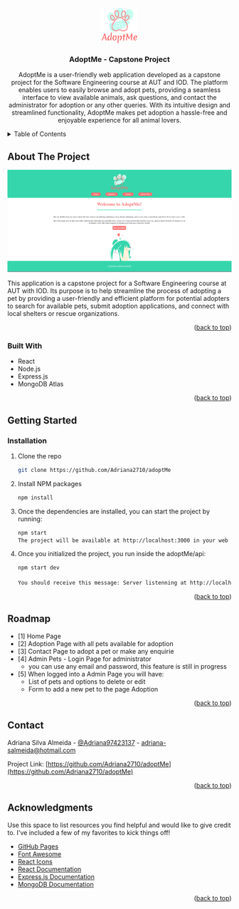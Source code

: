 <a name="readme-top"></a>
<!-- PROJECT LOGO -->
<br />
<div align="center">
  <img src="./public/images/logos/logo.svg" alt="Logo" width="80" height="80">
  
  <h3 align="center">AdoptMe - Capstone Project</h3>

  <p align="center">
    AdoptMe is a user-friendly web application developed as a capstone project for the Software Engineering course at AUT and IOD. The platform enables users to easily browse and adopt pets, providing a seamless interface to view available animals, ask questions, and contact the administrator for adoption or any other queries. With its intuitive design and streamlined functionality, AdoptMe makes pet adoption a hassle-free and enjoyable experience for all animal lovers.
  </p>
</div>



<!-- TABLE OF CONTENTS -->
<details>
  <summary>Table of Contents</summary>
  <ol>
    <li>
      <a href="#about-the-project">About The Project</a>
      <ul>
        <li><a href="#built-with">Built With</a></li>
      </ul>
    </li>
    <li>
      <a href="#getting-started">Getting Started</a>
      <ul>
        <li><a href="#installation">Installation</a></li>
      </ul>
    </li>
    <li><a href="#roadmap">Roadmap</a></li>
    <li><a href="#contact">Contact</a></li>
    <li><a href="#acknowledgments">Acknowledgments</a></li>
  </ol>
</details>

<!-- ABOUT THE PROJECT -->
## About The Project

![AdoptMe](./public/images/screenshot/adoptme.png)

This application is a capstone project for a Software Engineering course at AUT with IOD. Its purpose is to help streamline the process of adopting a pet by providing a user-friendly and efficient platform for potential adopters to search for available pets, submit adoption applications, and connect with local shelters or rescue organizations.

<p align="right">(<a href="#readme-top">back to top</a>)</p>

### Built With

* React
* Node.js
* Express.js
* MongoDB Atlas

<p align="right">(<a href="#readme-top">back to top</a>)</p>

<!-- GETTING STARTED -->
## Getting Started
### Installation

1. Clone the repo
   ```sh
   git clone https://github.com/Adriana2710/adoptMe
   ```
3. Install NPM packages
   ```sh
   npm install
   ```
4. Once the dependencies are installed, you can start the project by running:
    ```sh
    npm start
    The project will be available at http://localhost:3000 in your web browser. Front-End.
    ```
5. Once you initialized the project, you run inside the adoptMe/api:
    ```sh
    npm start dev
    
    You should receive this message: Server listenning at http://localhost:3001 / successful connection to the database
    ```


<p align="right">(<a href="#readme-top">back to top</a>)</p>

<!-- ROADMAP -->
## Roadmap

- [1] Home Page
- [2] Adoption Page with all pets available for adoption
- [3] Contact Page to adopt a pet or make any enquirie 
- [4] Admin Pets - Login Page for administrator
    * you can use any email and password, this feature is still in progress
- [5] When logged into a Admin Page you will have:
    * List of pets and options to delete or edit
    * Form to add a new pet to the page Adoption
    
<p align="right">(<a href="#readme-top">back to top</a>)</p>

<!-- CONTACT -->
## Contact

Adriana Silva Almeida - [@Adriana97423137](https://twitter.com/Adriana97423137) - adriana-salmeida@hotmail.com

Project Link: [https://github.com/Adriana2710/adoptMe](https://github.com/Adriana2710/adoptMe)

<p align="right">(<a href="#readme-top">back to top</a>)</p>

<!-- ACKNOWLEDGMENTS -->
## Acknowledgments

Use this space to list resources you find helpful and would like to give credit to. I've included a few of my favorites to kick things off!

* [GitHub Pages](https://pages.github.com)
* [Font Awesome](https://fontawesome.com)
* [React Icons](https://react-icons.github.io/react-icons/search)
* [React Documentation](https://legacy.reactjs.org/docs/getting-started.html)
* [Express.js Documentation](https://expressjs.com/)
* [MongoDB Documentation](https://www.mongodb.com/docs/)


<p align="right">(<a href="#readme-top">back to top</a>)</p>





